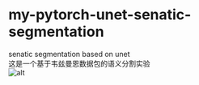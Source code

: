 # my-pytorch-unet-senatic-segmentation
senatic segmentation based on unet<br>
这是一个基于韦兹曼恩数据包的语义分割实验<br>
![alt]([URL](https://pic2.zhimg.com/v2-a2dff868c27f24fb778912ae150e994f_r.jpg) "title")
